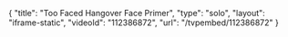 {
    "title": "Too Faced Hangover Face Primer",
    "type": "solo",
    "layout": "iframe-static",
    "videoId": "112386872",
    "url": "\/tvpembed\/112386872"
}